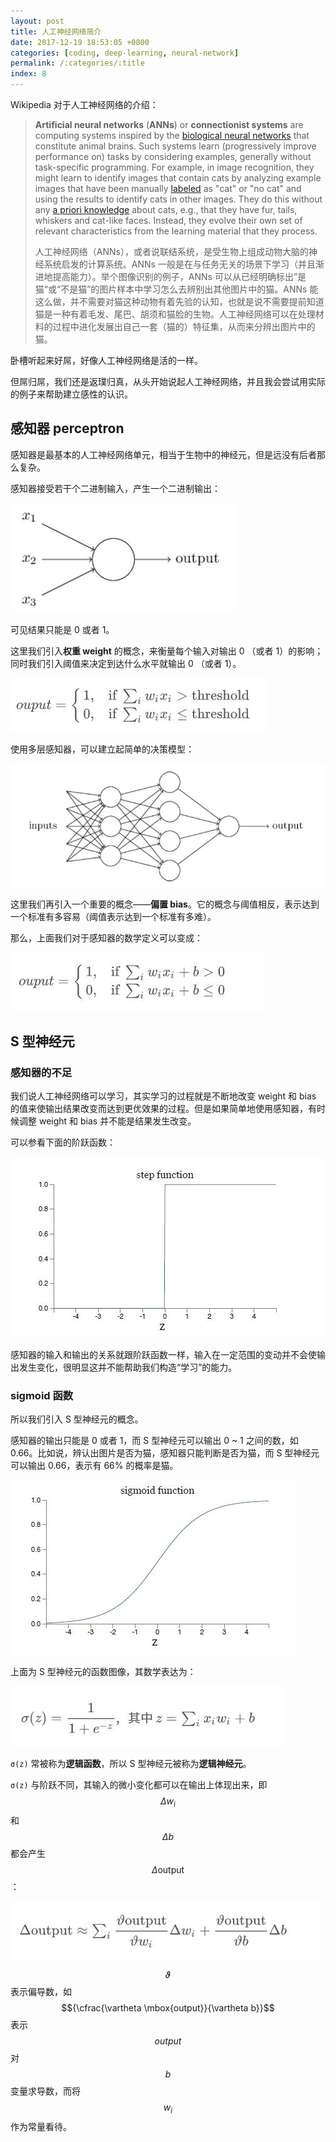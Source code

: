 ```yaml
---
layout: post
title: 人工神经网络简介
date: 2017-12-19 18:53:05 +0800
categories: [coding, deep-learning, neural-network]
permalink: /:categories/:title
index: 8 
---
```



Wikipedia 对于人工神经网络的介绍：

> **Artificial neural networks** (**ANNs**) or **connectionist systems** are computing systems inspired by the [biological neural networks](https://en.wikipedia.org/wiki/Biological_neural_network) that constitute animal brains. Such systems learn (progressively improve performance on) tasks by considering examples, generally without task-specific programming. For example, in image recognition, they might learn to identify images that contain cats by analyzing example images that have been manually [labeled](https://en.wikipedia.org/wiki/Labeled_data) as "cat" or "no cat" and using the results to identify cats in other images. They do this without any [a priori knowledge](https://en.wikipedia.org/wiki/A_priori_knowledge) about cats, e.g., that they have fur, tails, whiskers and cat-like faces. Instead, they evolve their own set of relevant characteristics from the learning material that they process.
>
> 人工神经网络（ANNs），或者说联结系统，是受生物上组成动物大脑的神经系统启发的计算系统。ANNs 一般是在与任务无关的场景下学习（并且渐进地提高能力）。举个图像识别的例子，ANNs 可以从已经明确标出”是猫“或“不是猫”的图片样本中学习怎么去辨别出其他图片中的猫。ANNs 能这么做，并不需要对猫这种动物有着先验的认知，也就是说不需要提前知道猫是一种有着毛发、尾巴、胡须和猫脸的生物。人工神经网络可以在处理材料的过程中进化发展出自己一套（猫的）特征集，从而来分辨出图片中的猫。

卧槽听起来好屌，好像人工神经网络是活的一样。

但屌归屌，我们还是返璞归真，从头开始说起人工神经网络，并且我会尝试用实际的例子来帮助建立感性的认识。

## 感知器 perceptron

感知器是最基本的人工神经网络单元，相当于生物中的神经元，但是远没有后者那么复杂。

感知器接受若干个二进制输入，产生一个二进制输出：

![](/screenshots/perceptron.jpg)

可见结果只能是 0 或者 1。

这里我们引入**权重 weight** 的概念，来衡量每个输入对输出 0 （或者 1）的影响；同时我们引入阈值来决定到达什么水平就输出 0 （或者 1）。

![](/screenshots/perceptron-math.jpg)

使用多层感知器，可以建立起简单的决策模型：

![](/screenshots/perceptron-layers.jpg)

这里我们再引入一个重要的概念——**偏置 bias**。它的概念与阈值相反，表示达到一个标准有多容易（阈值表示达到一个标准有多难）。

那么，上面我们对于感知器的数学定义可以变成：

![](/screenshots/perceptron-math-bias.jpg)

## S 型神经元

### 感知器的不足

我们说人工神经网络可以学习，其实学习的过程就是不断地改变 weight 和 bias 的值来使输出结果改变而达到更优效果的过程。但是如果简单地使用感知器，有时候调整 weight 和 bias 并不能是结果发生改变。

可以参看下面的阶跃函数：

![](/screenshots/step-function.jpg)

感知器的输入和输出的关系就跟阶跃函数一样，输入在一定范围的变动并不会使输出发生变化，很明显这并不能帮助我们构造“学习”的能力。

### sigmoid 函数

所以我们引入 S 型神经元的概念。

感知器的输出只能是 0 或者 1，而 S 型神经元可以输出 0 ~ 1 之间的数，如 0.66。比如说，辨认出图片是否为猫，感知器只能判断是否为猫，而 S 型神经元可以输出 0.66，表示有 66% 的概率是猫。

![](/screenshots/sigmoid-function.jpg)

上面为 S 型神经元的函数图像，其数学表达为：

![](/screenshots/sigmoid-function-math.jpg)

`σ(z)` 常被称为**逻辑函数**，所以 S 型神经元被称为**逻辑神经元**。

`σ(z)`  与阶跃不同，其输入的微小变化都可以在输出上体现出来，即 $${\Delta w_i}$$ 和 $${\Delta b}$$ 都会产生 $${\Delta \mbox{output}}$$：

![](/screenshots/output-diff.jpg)

$${\vartheta}$$ 表示偏导数，如 $${\cfrac{\vartheta \mbox{output}}{\vartheta b}}$$ 表示 $$output$$ 对 $$b$$ 变量求导数，而将 $${w_i}$$ 作为常量看待。
